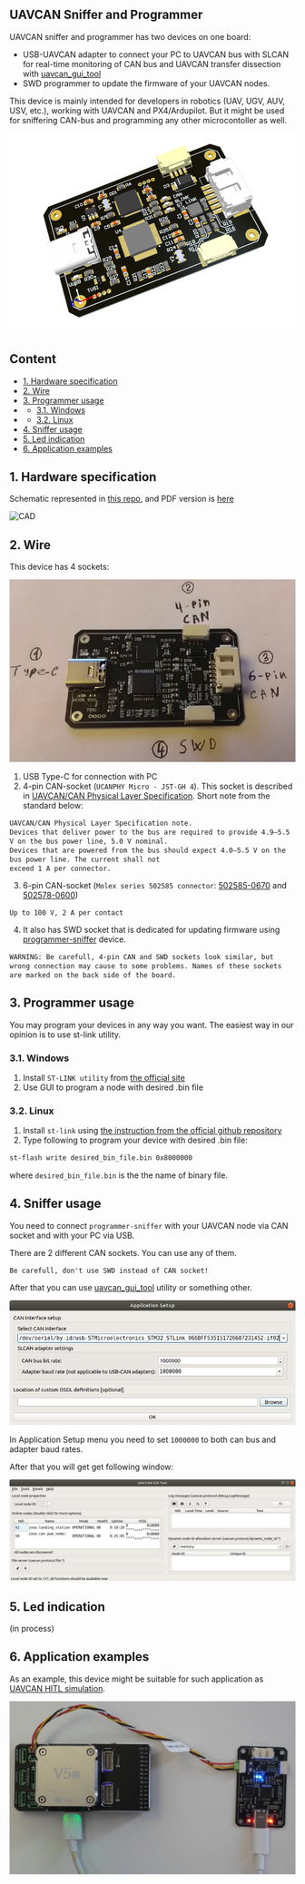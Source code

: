 ## UAVCAN Sniffer and Programmer

UAVCAN sniffer and programmer has two devices on one board:
- USB-UAVCAN adapter to connect your PC to UAVCAN bus with SLCAN for real-time monitoring of CAN bus and UAVCAN transfer dissection with [uavcan_gui_tool](https://github.com/UAVCAN/gui_tool)
- SWD programmer to update the firmware of your UAVCAN nodes.

This device is mainly intended for developers in robotics (UAV, UGV, AUV, USV, etc.), working with UAVCAN and PX4/Ardupilot. But it might be used for sniffering CAN-bus and programming any other microcontoller as well.

![programmer_sniffer](programmer_sniffer.png?raw=true "programmer_sniffer")

## Content
  - [1. Hardware specification](#1-wire)
  - [2. Wire](#2-wire)
  - [3. Programmer usage](#3-programmer-usage)
  - - [3.1. Windows](#31-windows)
  - - [3.2. Linux](#32-linux)
  - [4. Sniffer usage](#4-sniffer-usage)
  - [5. Led indication](#5-led-indication)
  - [6. Application examples](#6-application-examples)

## 1. Hardware specification

Schematic represented in [this repo](https://github.com/sainquake/UAVCAN-Sniffer-STM-Programmer), and PDF version is [here](https://github.com/sainquake/UAVCAN-Sniffer-STM-Programmer/blob/master/Project%20Outputs%20for%20CAN_SNIFFER/Output.PDF)

![CAD](https://github.com/sainquake/UAVCAN-Sniffer-STM-Programmer/blob/master/CAD/CAN_SNIFFER.JPG?raw=true "CAD")

## 2. Wire

This device has 4 sockets:

![wire](wire.png?raw=true "wire")


1. USB Type-C for connection with PC
2. 4-pin CAN-socket (`UCANPHY Micro - JST-GH 4`). This socket is described in [UAVCAN/CAN Physical Layer Specification](https://forum.uavcan.org/t/uavcan-can-physical-layer-specification-v1-0/1471). Short note from the standard below: 
```
UAVCAN/CAN Physical Layer Specification note.
Devices that deliver power to the bus are required to provide 4.9–5.5 V on the bus power line, 5.0 V nominal.
Devices that are powered from the bus should expect 4.0–5.5 V on the bus power line. The current shall not
exceed 1 A per connector.
```
3. 6-pin CAN-socket (`Molex series 502585 connector`: [502585-0670](https://www.molex.com/molex/products/part-detail/pcb_receptacles/5025850670) and [502578-0600](https://www.molex.com/molex/products/part-detail/crimp_housings/5025780600))

```
Up to 100 V, 2 A per contact
```

4. It also has SWD socket that is dedicated for updating firmware using [programmer-sniffer](doc/programmer_sniffer/README.md) device.

```
WARNING: Be carefull, 4-pin CAN and SWD sockets look similar, but wrong connection may cause to some problems. Names of these sockets are marked on the back side of the board.
```

## 3. Programmer usage

You may program your devices in any way you want. The easiest way in our opinion is to use st-link utility.


### 3.1. Windows

1. Install `ST-LINK utility` from [the official site](https://www.st.com/en/development-tools/stsw-link004.html)
2. Use GUI to program a node with desired .bin file


### 3.2. Linux

1. Install `st-link` using [the instruction from the official github repository](https://github.com/stlink-org/stlink#installation)
2. Type following to program your device with desired .bin file:

```bash
st-flash write desired_bin_file.bin 0x8000000
```

where `desired_bin_file.bin` is the the name of binary file.

## 4. Sniffer usage

You need to connect `programmer-sniffer` with  your UAVCAN node via CAN socket and with your PC via USB.

There are 2 different CAN sockets. You can use any of them.

```
Be carefull, don't use SWD instead of CAN socket!
```

After that you can use [uavcan_gui_tool](https://github.com/UAVCAN/gui_tool) utility or something other.

![app_setup](app_setup.png?raw=true "app_setup")

In Application Setup menu you need to set `1000000` to both can bus and adapter baud rates.

After that you will get get following window:

![uavcan_gui_tool](uavcan_gui_tool.png?raw=true "uavcan_gui_tool")

## 5. Led indication

(in process)

## 6. Application examples

As an example, this device might be suitable for such application as [UAVCAN HITL simulation](https://github.com/InnopolisAero/innopolis_vtol_dynamics).

![alt text](https://github.com/InnopolisAero/innopolis_vtol_dynamics/blob/master/img/sniffer_connection.png?raw=true)
